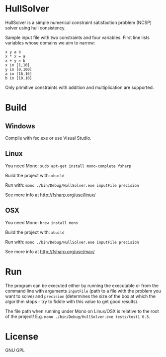# HullSolver

HullSolver is a simple numerical constraint satisfaction problem (NCSP) solver using hull consistency.

Sample input file with two constraints and four variables. First line lists variables whose domains we aim to narrow:

```
x y a b
x * x = a
x + y = b
x in [1,10]
y in [0,100]
a in [16,16]
b in [10,10]
```

Only primitive constraints with addition and multiplication are supported.

# Build
## Windows
Compile with fsc.exe or use Visual Studio.

## Linux
You need Mono: `sudo apt-get install mono-complete fsharp`

Build the project with: `xbuild`

Run with: `mono ./bin/Debug/HullSolver.exe inputFile precision`

See more info at http://fsharp.org/use/linux/

## OSX
You need Mono: `brew install mono`

Build the project with: `xbuild`

Run with: `mono ./bin/Debug/HullSolver.exe inputFile precision`

See more info at http://fsharp.org/use/mac/

# Run

The program can be executed either by running the executable or from the command line with arguments `inputFile` (path to a file with the problem you want to solve) and `precision` (determines the size of the box at which the algorithm stops - try to fiddle with this value to get good results).

The file path when running under Mono on Linux/OSX is relative to the root of the project! E.g. `mono ./bin/Debug/HullSolver.exe tests/test1 0.5`.

# License
GNU GPL
